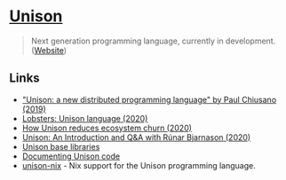 # [Unison](https://github.com/unisonweb/unison)

> Next generation programming language, currently in development. ([Website](https://www.unisonweb.org/))

## Links

- ["Unison: a new distributed programming language" by Paul Chiusano (2019)](https://www.youtube.com/watch?v=gCWtkvDQ2ZI)
- [Lobsters: Unison language (2020)](https://lobste.rs/s/goszyg/unison_language)
- [How Unison reduces ecosystem churn (2020)](https://www.unisonweb.org/2020/04/10/reducing-churn/)
- [Unison: An Introduction and Q&A with Rúnar Bjarnason (2020)](https://www.youtube.com/watch?v=yicXcdLI2YA)
- [Unison base libraries](https://github.com/unisonweb/base)
- [Documenting Unison code](https://www.unisonweb.org/docs/documentation/)
- [unison-nix](https://github.com/ceedubs/unison-nix) - Nix support for the Unison programming language.

